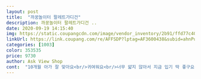 ```yaml
---
layout: post 
title:  "까꿍놀이터 팔레트가디건" 
description: 까꿍놀이터 팔레트가디건 ..
date: 2020-09-19 14:15:40 
img: https://static.coupangcdn.com/image/vendor_inventory/2b91/ffd77c402e1b3c71e44bbdcd1b197b06bc5e31c02639fc965746eb523912.jpg 
linkUrl: https://link.coupang.com/re/AFFSDP?lptag=AF3600438&subid=ahnPublicAsk&pageKey=1221529441&itemId=2212486395&vendorItemId=70210272152&traceid=V0-113-0c81cbd1f903e3de 
categories: [1003] 
color: 353535 
price: 9730 
author: Ask View Shop 
cont:  "10개월 아가 잘 맞아요<br/>귀여워요<br/>너무 얇지 않아서 지금 입기 딱 좋구요<br/>색도 이뿌고 맘에 듭니다<br/>오버핏같은 모양이에도 팔모양이 ㅎ<br/>재질도 맘에들어요 까끌거리지않고<br/>" 
---
```

